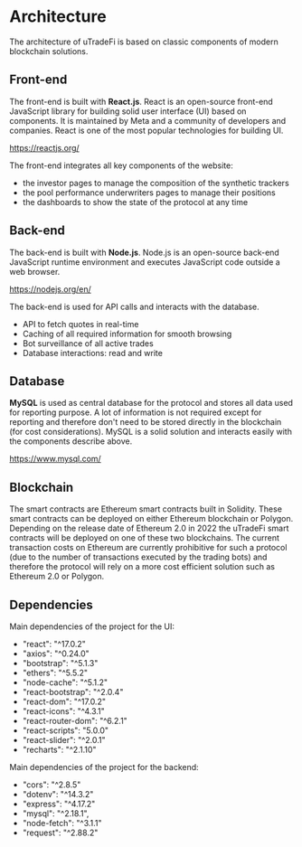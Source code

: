 # Architecture

The architecture of uTradeFi is based on classic components of modern blockchain solutions.

## Front-end

The front-end is built with **React.js**. React is an open-source front-end JavaScript library for building solid user interface (UI) based on components. It is maintained by Meta and a community of developers and companies. React is one of the most popular technologies for building UI.

https://reactjs.org/

The front-end integrates all key components of the website:
* the investor pages to manage the composition of the synthetic trackers
* the pool performance underwriters pages to manage their positions
* the dashboards to show the state of the protocol at any time

## Back-end

The back-end is built with **Node.js**. Node.js is an open-source back-end JavaScript runtime environment and executes JavaScript code outside a web browser.

https://nodejs.org/en/

The back-end is used for API calls and interacts with the database.
* API to fetch quotes in real-time
* Caching of all required information for smooth browsing
* Bot surveillance of all active trades
* Database interactions: read and write

## Database

**MySQL** is used as central database for the protocol and stores all data used for reporting purpose. A lot of information is not required except for reporting and therefore don't need to be stored directly in the blockchain (for cost considerations). MySQL is a solid solution and interacts easily with the components describe above.

https://www.mysql.com/

## Blockchain

The smart contracts are Ethereum smart contracts built in Solidity. These smart contracts can be deployed on either Ethereum blockchain or Polygon. Depending on the release date of Ethereum 2.0 in 2022 the uTradeFi smart contracts will be deployed on one of these two blockchains. The current transaction costs on Ethereum are currently prohibitive for such a protocol (due to the number of transactions executed by the trading bots) and therefore the protocol will rely on a more cost efficient solution such as Ethereum 2.0 or Polygon.

## Dependencies

Main dependencies of the project for the UI:
* "react": "^17.0.2"
* "axios": "^0.24.0"
* "bootstrap": "^5.1.3"
* "ethers": "^5.5.2"
* "node-cache": "^5.1.2"
* "react-bootstrap": "^2.0.4"
* "react-dom": "^17.0.2"
* "react-icons": "^4.3.1"
* "react-router-dom": "^6.2.1"
* "react-scripts": "5.0.0"
* "react-slider": "^2.0.1"
* "recharts": "^2.1.10"

Main dependencies of the project for the backend:
* "cors": "^2.8.5"
* "dotenv": "^14.3.2"
* "express": "^4.17.2"
* "mysql": "^2.18.1",
* "node-fetch": "^3.1.1"
* "request": "^2.88.2"
